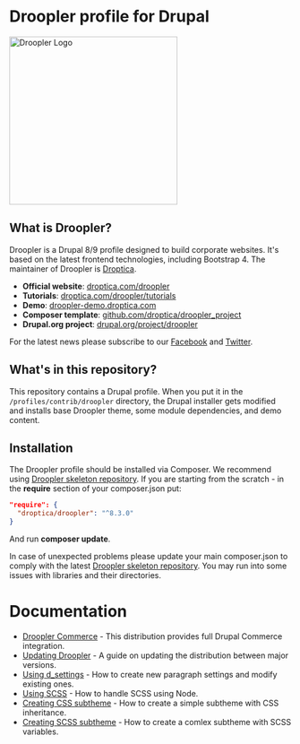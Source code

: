 # Droopler profile for Drupal
<img src="https://droopler-demo.droptica.com/themes/custom/droopler_subtheme/logo.svg" width=300 alt="Droopler Logo" />

## What is Droopler?
Droopler is a Drupal 8/9 profile designed to build corporate websites. It's based on the latest frontend technologies, including Bootstrap 4. The maintainer of Droopler is [Droptica](https://www.droptica.com).

* **Official website**: [droptica.com/droopler](https://www.droptica.com/droopler)
* **Tutorials**: [droptica.com/droopler/tutorials](https://www.droptica.com/droopler/tutorials/)
* **Demo**: [droopler-demo.droptica.com](https://droopler-demo.droptica.com)
* **Composer template**: [github.com/droptica/droopler_project](https://github.com/droptica/droopler_project)
* **Drupal.org project**: [drupal.org/project/droopler](https://www.drupal.org/project/droopler)

For the latest news please subscribe to our [Facebook](https://www.facebook.com/Droopler/) and [Twitter](https://twitter.com/DrooplerCMS).

## What's in this repository?
This repository contains a Drupal profile. When you put it in the `/profiles/contrib/droopler` directory, the Drupal installer gets modified and installs base Droopler theme, some module dependencies, and demo content.

## Installation
The Droopler profile should be installed via Composer. We recommend using [Droopler skeleton repository](https://github.com/droptica/droopler_project). If you are starting from the scratch - in the **require** section of your composer.json put:

```json
"require": {
  "droptica/droopler": "^8.3.0"
}
```

And run **composer update**.

In case of unexpected problems please update your main composer.json to comply with the latest [Droopler skeleton repository](https://github.com/droptica/droopler_project). You may run into some issues with libraries and their directories.

# Documentation
* [Droopler Commerce](modules/custom/d_commerce/README.md) - This distribution provides full Drupal Commerce integration.
* [Updating Droopler](UPDATE.md) - A guide on updating the distribution between major versions.
* [Using d_settings](modules/custom/d_p/README.md) - How to create new paragraph settings and modify existing ones.
* [Using SCSS](https://github.com/droptica/droopler_project/blob/master/README.md) - How to handle SCSS using Node.
* [Creating CSS subtheme](themes/custom/droopler_theme/STARTERKIT_CSS/README.md) - How to create a simple subtheme with CSS inheritance.
* [Creating SCSS subtheme](themes/custom/droopler_theme/STARTERKIT_SCSS/README.md) - How to create a comlex subtheme with SCSS variables.
